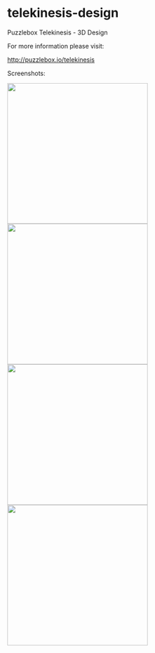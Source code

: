 # telekinesis-design
Puzzlebox Telekinesis - 3D Design

For more information please visit:

http://puzzlebox.io/telekinesis

Screenshots:

<img src="https://puzzlebox.io/wp-content/uploads/2016/04/Screen-Shot-2016-01-20-at-1.34.58-PM.png" width="320">

<img src="https://puzzlebox.io/wp-content/uploads/2016/04/20160120_123529.rcs_.jpg" width="320">

<img src="https://puzzlebox.io/wp-content/uploads/2016/04/DSC_0050.bcs_.jpg" width="320">

<img src="https://puzzlebox.io/wp-content/uploads/2016/04/DSC_0054.bcs_.jpg" width="320">
